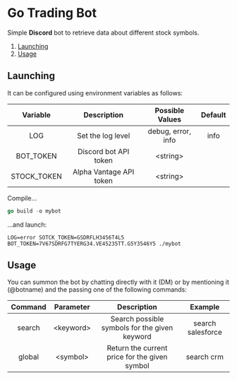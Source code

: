 # Go Trading Bot

Simple **Discord** bot to retrieve data about different stock symbols.

1. [Launching](#launching)
1. [Usage](#usage)
## Launching
It can be configured using environment variables as follows:

|   Variable  |       Description       |   Possible Values  | Default |
|:-----------:|:-----------------------:|:------------------:|:-------:|
| LOG         | Set the log level       | debug, error, info | info    |
| BOT_TOKEN   | Discord bot API token   |     \<string\>     |         |
| STOCK_TOKEN | Alpha Vantage API token |     \<string\>     |         |

Compile...
```go
go build -o mybot
```
...and launch:
```shell
LOG=error SOTCK_TOKEN=GSDRFLH3456T4L5 BOT_TOKEN=7V67SDRFG7TYERG34.VE45235TT.G5Y3546Y5 ./mybot
```

## Usage
You can summon the bot by chatting directly with it (DM) or by mentioning it (@botname) and the passing one of the following commands:

| Command | Parameter |                  Description                  |      Example      |
|:-------:|:---------:|:---------------------------------------------:|:-----------------:|
| search  | \<keyword\> | Search possible symbols for the given keyword | search salesforce |
| global  | \<symbol\>  | Return the current price for the given symbol | search crm        |